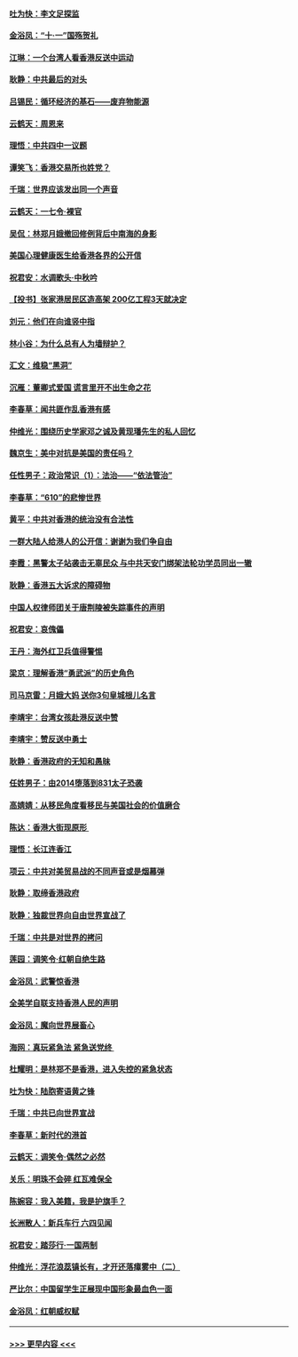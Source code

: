 #### [吐为快：李文足探监](../pages/nsc993/n11509622.md?t=09110400) 
#### [金浴凤：“十‧一”国殇贺礼](../pages/nsc993/n11509593.md?t=09110400) 
#### [江琳：一个台湾人看香港反送中运动](../pages/nsc993/n11509211.md?t=09110400) 
#### [耿静：中共最后的对头](../pages/nsc993/n11508308.md?t=09110400) 
#### [吕锡民：循环经济的基石——废弃物能源](../pages/nsc993/n11508212.md?t=09110400) 
#### [云鹤天：周恩来](../pages/nsc993/n11508055.md?t=09110400) 
#### [理悟：中共四中一议题](../pages/nsc993/n11507782.md?t=09110400) 
#### [谭笑飞：香港交易所也姓党？](../pages/nsc993/n11507753.md?t=09110400) 
#### [千瑞：世界应该发出同一个声音](../pages/nsc993/n11507290.md?t=09110400) 
#### [云鹤天：一七令‧裸官](../pages/nsc993/n11507177.md?t=09110400) 
#### [吴侃：林郑月娥撤回修例背后中南海的身影](../pages/nsc993/n11506876.md?t=09110400) 
#### [美国心理健康医生给香港各界的公开信](../pages/nsc993/n11506809.md?t=09110400) 
#### [祝君安：水调歌头‧中秋吟](../pages/nsc993/n11506758.md?t=09110400) 
#### [【投书】张家港居民区造高架 200亿工程3天就决定](../pages/nsc993/n11506682.md?t=09110400) 
#### [刘元：他们在向谁竖中指](../pages/nsc993/n11505384.md?t=09110400) 
#### [林小谷：为什么总有人为墙辩护？](../pages/nsc993/n11505226.md?t=09110400) 
#### [汇文：维稳“黑洞”](../pages/nsc993/n11504347.md?t=09110400) 
#### [沉雁：董卿式爱国 谎言里开不出生命之花](../pages/nsc993/n11503215.md?t=09110400) 
#### [李春草：闻共匪作乱香港有感](../pages/nsc993/n11503072.md?t=09110400) 
#### [仲维光：围绕历史学家邓之诚及黄现璠先生的私人回忆](../pages/nsc993/n11501330.md?t=09110400) 
#### [魏京生：美中对抗是美国的责任吗？](../pages/nsc993/n11500723.md?t=09110400) 
#### [任性男子：政治常识（1）：法治——“依法管治”](../pages/nsc993/n11500791.md?t=09110400) 
#### [李春草：“610”的悲惨世界](../pages/nsc993/n11501141.md?t=09110400) 
#### [黄平：中共对香港的统治没有合法性](../pages/nsc993/n11499473.md?t=09110400) 
#### [一群大陆人给港人的公开信：谢谢为我们争自由](../pages/nsc993/n11500402.md?t=09110400) 
#### [李霞：黑警太子站袭击无辜民众 与中共天安门绑架法轮功学员同出一辙](../pages/nsc993/n11499805.md?t=09110400) 
#### [耿静：香港五大诉求的障碍物](../pages/nsc993/n11497578.md?t=09110400) 
#### [中国人权律师团关于唐荆陵被失踪事件的声明](../pages/nsc993/n11500014.md?t=09110400) 
#### [祝君安：哀傀儡](../pages/nsc993/n11499776.md?t=09110400) 
#### [王丹：海外红卫兵值得警惕](../pages/nsc993/n11498138.md?t=09110400) 
#### [梁京：理解香港“勇武派”的历史角色](../pages/nsc993/n11498006.md?t=09110400) 
#### [司马京雷：月娥大妈  送你3句皇城根儿名言](../pages/nsc993/n11497885.md?t=09110400) 
#### [李靖宇：台湾女孩赴港反送中赞](../pages/nsc993/n11497721.md?t=09110400) 
#### [李靖宇：赞反送中勇士](../pages/nsc993/n11497452.md?t=09110400) 
#### [耿静：香港政府的无知和愚昧](../pages/nsc993/n11494238.md?t=09110400) 
#### [任姓男子：由2014堕落到831太子恐袭](../pages/nsc993/n11496683.md?t=09110400) 
#### [高婧婧：从移民角度看移民与美国社会的价值磨合](../pages/nsc993/n11495757.md?t=09110400) 
#### [陈达：香港大街现原形 ](../pages/nsc993/n11495441.md?t=09110400) 
#### [理悟：长江连香江](../pages/nsc993/n11495377.md?t=09110400) 
#### [项云：中共对美贸易战的不同声音或是烟幕弹](../pages/nsc993/n11494929.md?t=09110400) 
#### [耿静：取缔香港政府](../pages/nsc993/n11494218.md?t=09110400) 
#### [耿静：独裁世界向自由世界宣战了](../pages/nsc993/n11494190.md?t=09110400) 
#### [千瑞：中共是对世界的拷问](../pages/nsc993/n11493021.md?t=09110400) 
#### [莲园：调笑令‧红朝自绝生路](../pages/nsc993/n11493011.md?t=09110400) 
#### [金浴凤：武警惊香港](../pages/nsc993/n11492994.md?t=09110400) 
#### [全美学自联支持香港人民的声明](../pages/nsc993/n11492630.md?t=09110400) 
#### [金浴凤：魔向世界展畜心](../pages/nsc993/n11492599.md?t=09110400) 
#### [海网：真玩紧急法 紧急送党终 ](../pages/nsc993/n11492535.md?t=09110400) 
#### [杜耀明：是林郑不是香港，进入失控的紧急状态](../pages/nsc993/n11491420.md?t=09110400) 
#### [吐为快：陆胞寄语黄之锋](../pages/nsc993/n11491117.md?t=09110400) 
#### [千瑞：中共已向世界宣战](../pages/nsc993/n11490123.md?t=09110400) 
#### [李春草：新时代的港首](../pages/nsc993/n11489864.md?t=09110400) 
#### [云鹤天：调笑令·偶然之必然](../pages/nsc993/n11489701.md?t=09110400) 
#### [关乐：明珠不会碎 红瓦难保全](../pages/nsc993/n11489647.md?t=09110400) 
#### [陈婉容：我入美籍，我是护旗手？](../pages/nsc993/n11487908.md?t=09110400) 
#### [长洲散人：新兵车行 六四见闻](../pages/nsc993/n11487729.md?t=09110400) 
#### [祝君安：踏莎行‧一国两制](../pages/nsc993/n11487699.md?t=09110400) 
#### [仲维光：浮花浪蕊镇长有，才开还落瘴雾中（二）](../pages/nsc993/n11483286.md?t=09110400) 
#### [严比尔：中国留学生正展现中国形象最血色一面](../pages/nsc993/n11485145.md?t=09110400) 
#### [金浴凤：红朝威权赋](../pages/nsc993/n11485191.md?t=09110400) 

----
#### [ >>> 更早内容 <<< ](../indexes/nsc993-earlier.md)
